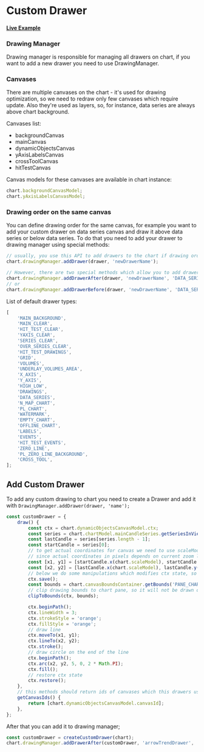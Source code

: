 # Custom Drawer

#### <!--CSB_LINK-->[Live Example](https://codesandbox.io/s/sclts8)<!--/CSB_LINK-->

### Drawing Manager

Drawing manager is responsible for managing all drawers on chart, if you want to add a new drawer you need to use DrawingManager.

### Canvases

There are multiple canvases on the chart - it's used for drawing optimization, so we need to redraw only few canvases which require update. Also they're used as layers, so, for instance, data series are always above chart background.

Canvases list:

-   backgroundCanvas
-   mainCanvas
-   dynamicObjectsCanvas
-   yAxisLabelsCanvas
-   crossToolCanvas
-   hitTestCanvas

Canvas models for these canvases are available in chart instance:

```js
chart.backgroundCanvasModel;
chart.yAxisLabelsCanvasModel;
```

### Drawing order on the same canvas

You can define drawing order for the same canvas, for example you want to add your custom drawer on data series canvas and draw it above data series or below data series. To do that you need to add your drawer to drawing manager using special methods:

```js
// usually, you use this API to add drawers to the chart if drawing order doesn't matter for you
chart.drawingManager.addDrawer(drawer, 'newDrawerName');

// However, there are two special methods which allow you to add drawer before or after specific drawer
chart.drawingManager.addDrawerAfter(drawer, 'newDrawerName', 'DATA_SERIES');
// or
chart.drawingManager.addDrawerBefore(drawer, 'newDrawerName', 'DATA_SERIES');
```

List of default drawer types:

```js
[
	'MAIN_BACKGROUND',
	'MAIN_CLEAR',
	'HIT_TEST_CLEAR',
	'YAXIS_CLEAR',
	'SERIES_CLEAR',
	'OVER_SERIES_CLEAR',
	'HIT_TEST_DRAWINGS',
	'GRID',
	'VOLUMES',
	'UNDERLAY_VOLUMES_AREA',
	'X_AXIS',
	'Y_AXIS',
	'HIGH_LOW',
	'DRAWINGS',
	'DATA_SERIES',
	'N_MAP_CHART',
	'PL_CHART',
	'WATERMARK',
	'EMPTY_CHART',
	'OFFLINE_CHART',
	'LABELS',
	'EVENTS',
	'HIT_TEST_EVENTS',
	'ZERO_LINE',
	'PL_ZERO_LINE_BACKGROUND',
	'CROSS_TOOL',
];
```

## Add Custom Drawer

To add any custom drawing to chart you need to create a Drawer and add it with `DrawingManager.addDrawer(drawer, 'name');`

```js
const customDrawer = {
	draw() {
		const ctx = chart.dynamicObjectsCanvasModel.ctx;
		const series = chart.chartModel.mainCandleSeries.getSeriesInViewport().flat();
		const lastCandle = series[series.length - 1];
		const startCandle = series[0];
		// to get actual coordinates for canvas we need to use scaleModel,
		// since actual coordinates in pixels depends on current zoom level and viewport (scale)
		const [x1, y1] = [startCandle.x(chart.scaleModel), startCandle.y(chart.scaleModel)];
		const [x2, y2] = [lastCandle.x(chart.scaleModel), lastCandle.y(chart.scaleModel)];
		// below we do some manipulations which modifies ctx state, so we need to save it and restore after drawing
		ctx.save();
		const bounds = chart.canvasBoundsContainer.getBounds('PANE_CHART');
		// clip drawing bounds to chart pane, so it will not be drawn outside of chart pane (on y-axis, for example)
		clipToBounds(ctx, bounds);

		ctx.beginPath();
		ctx.lineWidth = 3;
		ctx.strokeStyle = 'orange';
		ctx.fillStyle = 'orange';
		// draw line
		ctx.moveTo(x1, y1);
		ctx.lineTo(x2, y2);
		ctx.stroke();
		// draw circle on the end of the line
		ctx.beginPath();
		ctx.arc(x2, y2, 5, 0, 2 * Math.PI);
		ctx.fill();
		// restore ctx state
		ctx.restore();
	},
	// this methods should return ids of canvases which this drawers uses
	getCanvasIds() {
		return [chart.dynamicObjectsCanvasModel.canvasId];
	},
};
```

After that you can add it to drawing manager;

```js
const customDrawer = createCustomDrawer(chart);
chart.drawingManager.addDrawerAfter(customDrawer, 'arrowTrendDrawer', 'DATA_SERIES');
```
